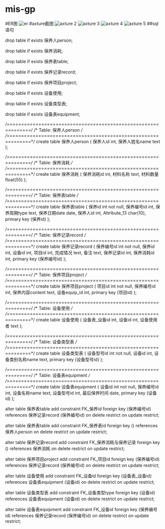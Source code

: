 # mis-gp
#ER图
![er](https://cloud.githubusercontent.com/assets/16076963/19425892/998b701a-946a-11e6-85ff-18a663c2a55b.PNG)
#axture截图
![axture 2](https://cloud.githubusercontent.com/assets/16076963/19426082/345ca20c-946c-11e6-8f86-8afd3d7ba9f4.PNG)
![axture 3](https://cloud.githubusercontent.com/assets/16076963/19426122/8885395c-946c-11e6-87cd-9df54c05ebcb.PNG)
![axture 4](https://cloud.githubusercontent.com/assets/16076963/19426140/bef08294-946c-11e6-8e6a-6d3120a7f51f.PNG)
![axture 5](https://cloud.githubusercontent.com/assets/16076963/19426179/fde6dda4-946c-11e6-9aad-d752bf4ef26f.PNG)
##sql语句

drop table if exists 保养人person;

drop table if exists 保养消耗;

drop table if exists 保养表table;

drop table if exists 保养记录record;

drop table if exists 保养项目project;

drop table if exists 设备使用;

drop table if exists 设备类型表;

drop table if exists 设备表equipment;

/*==============================================================*/
/* Table: 保养人person                                             */
/*==============================================================*/
create table 保养人person
(
   保养人id                int,
   保养人姓名name            text
);

/*==============================================================*/
/* Table: 保养消耗                                                  */
/*==============================================================*/
create table 保养消耗
(
   保养消耗id               int,
   材料名称                 text,
   材料数量                 float(55)
);

/*==============================================================*/
/* Table: 保养表table                                              */
/*==============================================================*/
create table 保养表table
(
   保养id                 int not null,
   保养编号id               int,
   保养周期type             text,
   保养日期date             date,
   保养人id                int,
   Attribute_13         char(10),
   primary key (保养id)
);

/*==============================================================*/
/* Table: 保养记录record                                            */
/*==============================================================*/
create table 保养记录record
(
   保养编号id               int not null,
   保养id                 int,
   设备id                 int,
   项目id                 int,
   完成情况                 text,
   备注                   text,
   保养记录id               int,
   保养消耗id               int,
   primary key (保养编号id)
);

/*==============================================================*/
/* Table: 保养项目project                                           */
/*==============================================================*/
create table 保养项目project
(
   项目id                 int not null,
   保养编号id               int,
   保养内容content          text,
   设备equip_id           int,
   primary key (项目id)
);

/*==============================================================*/
/* Table: 设备使用                                                  */
/*==============================================================*/
create table 设备使用
(
   设备表_设备id             int,
   设备id                 int,
   设备使用者                text
);

/*==============================================================*/
/* Table: 设备类型表                                                 */
/*==============================================================*/
create table 设备类型表
(
   设备型号id               int not null,
   设备id                 int,
   设备类别名称name           text,
   primary key (设备型号id)
);

/*==============================================================*/
/* Table: 设备表equipment                                          */
/*==============================================================*/
create table 设备表equipment
(
   设备id                 int not null,
   保养编号id               int,
   设备名称name             text,
   设备型号id               int,
   最后保养时间               date,
   primary key (设备id)
);

alter table 保养表table add constraint FK_保养id foreign key (保养编号id)
      references 保养记录record (保养编号id) on delete restrict on update restrict;

alter table 保养表table add constraint FK_保养表id foreign key ()
      references 保养人person on delete restrict on update restrict;

alter table 保养记录record add constraint FK_保养消耗与保养记录 foreign key ()
      references 保养消耗 on delete restrict on update restrict;

alter table 保养项目project add constraint FK_项目id foreign key (保养编号id)
      references 保养记录record (保养编号id) on delete restrict on update restrict;

alter table 设备使用 add constraint FK_设备id foreign key (设备表_设备id)
      references 设备表equipment (设备id) on delete restrict on update restrict;

alter table 设备类型表 add constraint FK_设备类型type foreign key (设备id)
      references 设备表equipment (设备id) on delete restrict on update restrict;

alter table 设备表equipment add constraint FK_设备id foreign key (保养编号id)
      references 保养记录record (保养编号id) on delete restrict on update restrict;
